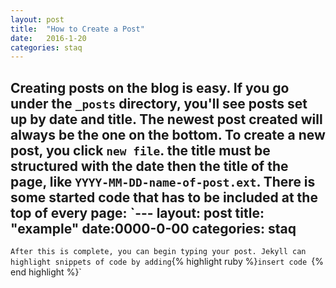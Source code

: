```yaml
---
layout: post
title:  "How to Create a Post"
date:   2016-1-20
categories: staq
---
```

Creating posts on the blog is easy. If you go under the `_posts` directory, you'll see posts set up by date and title. The newest post created will always be the one on the bottom. To create a new post, you click `new file`. the title must be structured with the date then the title of the page, like `YYYY-MM-DD-name-of-post.ext`. There is some started code that has to be included at the top of every page: 
`---
layout: post
title: "example"
date:0000-0-00
categories: staq
---
`
After this is complete, you can begin typing your post. Jekyll can highlight snippets of code by adding `{% highlight ruby %}`insert code `{% end highlight %}`
